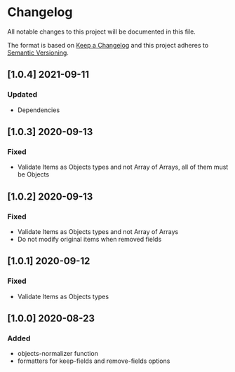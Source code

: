 # Changelog

All notable changes to this project will be documented in this file.

The format is based on [Keep a Changelog](http://keepachangelog.com/en/1.0.0/)
and this project adheres to [Semantic Versioning](http://semver.org/spec/v2.0.0.html).

## [1.0.4] 2021-09-11
### Updated
- Dependencies

## [1.0.3] 2020-09-13
### Fixed
- Validate Items as Objects types and not Array of Arrays, all of them must be Objects

## [1.0.2] 2020-09-13
### Fixed
- Validate Items as Objects types and not Array of Arrays
- Do not modify original items when removed fields

## [1.0.1] 2020-09-12
### Fixed
- Validate Items as Objects types

## [1.0.0] 2020-08-23
### Added
- objects-normalizer function
- formatters for keep-fields and remove-fields options
